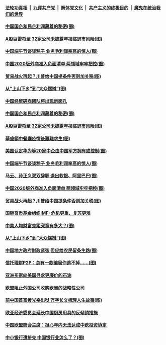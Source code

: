 ####  [法轮功真相](../../../../basic/blob/master/README.md?t=06261031) &nbsp;|&nbsp; [九评共产党](../../../../9ping.md/blob/master/README.md?t=06261031) &nbsp;|&nbsp; [解体党文化](../../../../jtdwh.md/blob/master/README.md?t=06261031)  &nbsp;|&nbsp; [共产主义的终极目的](../../../../gczydzjmd.md/blob/master/README.md?t=06261031) &nbsp;|&nbsp; [魔鬼在统治我们的世界](../../../../mgztzwmdsj.md/blob/master/README.md?t=06261031) 

#### [中国国企和民企利润藏着的秘密(图)](../pages/p5/937711.md?t=06261031) 

#### [A股巨雷将至 32家公司未披露年报临退市风险(图)](../pages/p5/937727.md?t=06261031) 

#### [中国端午节谈谈粽子 业务毛利润率高的惊人(图)](../pages/p5/937695.md?t=06261031) 

#### [中国2020版外商准入负面清单 两领域牢牢把控(图)](../pages/p5/937687.md?t=06261031) 

#### [贸易战火再起？川普给中国提条件否则加关税(图)](../pages/p5/937682.md?t=06261031) 

#### [从“上山下乡”到“大众摆摊”(图)](../pages/p5/937620.md?t=06261031) 

#### [中国经贸磋商团队将出现新面孔](../pages/p5/937736.md?t=06261031) 

#### [中国国企和民企利润藏着的秘密(图)](../pages/p5/937711.md?t=06261031) 

#### [A股巨雷将至 32家公司未披露年报临退市风险(图)](../pages/p5/937727.md?t=06261031) 

#### [華盛頓中餐廳疫情後艱難求生(图)](../pages/p5/937726.md?t=06261031) 

#### [美国认定华为等20家中企由中国军方拥有或控制(图)](../pages/p5/937724.md?t=06261031) 

#### [中国端午节谈谈粽子 业务毛利润率高的惊人(图)](../pages/p5/937695.md?t=06261031) 

#### [马云、孙正义双双辞职 退出软银、阿里巴巴(图)](../pages/p5/937690.md?t=06261031) 

#### [中国2020版外商准入负面清单 两领域牢牢把控(图)](../pages/p5/937687.md?t=06261031) 

#### [贸易战火再起？川普给中国提条件否则加关税(图)](../pages/p5/937682.md?t=06261031) 

#### [国际货币基金组织IMF: 危机更重、复苏更难](../pages/p5/937676.md?t=06261031) 

#### [中美人均财富差距究竟有多大？(图)](../pages/p5/937633.md?t=06261031) 

#### [从“上山下乡”到“大众摆摊”(图)](../pages/p5/937620.md?t=06261031) 

#### [中国地方政府财政紧张 但应给农民留条生路(图)](../pages/p5/937593.md?t=06261031) 

#### [信托理财P2P：总有一款骗局你逃不掉……(图)](../pages/p5/937618.md?t=06261031) 

#### [亚洲买家向美国寻求更廉价的石油](../pages/p5/937608.md?t=06261031) 

#### [欧盟阻止外国公司收购欧洲的战略性公司](../pages/p5/937606.md?t=06261031) 

#### [前中国首富黄光裕出狱 万字长文梳理人生故事(图)](../pages/p5/937586.md?t=06261031) 

#### [欧亚经济委员会延长中国厨房用具的反倾销措施](../pages/p5/937582.md?t=06261031) 

#### [中国欧盟商会主席：担心年内无法达成中欧投资协定](../pages/p5/937575.md?t=06261031) 

#### [中小银行遭挤兑 中国银行业怎么了？(图)](../pages/p5/937574.md?t=06261031) 

